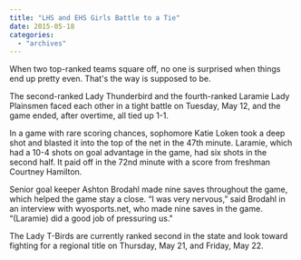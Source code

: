 ```yaml
---
title: "LHS and EHS Girls Battle to a Tie"
date: 2015-05-18
categories: 
  - "archives"
---
```


When two top-ranked teams square off, no one is surprised when things end up pretty even. That's the way is supposed to be.

The second-ranked Lady Thunderbird and the fourth-ranked Laramie Lady Plainsmen faced each other in a tight battle on Tuesday, May 12, and the game ended, after overtime, all tied up 1-1.

In a game with rare scoring chances, sophomore Katie Loken took a deep shot and blasted it into the top of the net in the 47th minute. Laramie, which had a 10-4 shots on goal advantage in the game, had six shots in the second half. It paid off in the 72nd minute with a score from freshman Courtney Hamilton.

Senior goal keeper Ashton Brodahl made nine saves throughout the game, which helped the game stay a close. “I was very nervous,” said Brodahl in an interview with wyosports.net, who made nine saves in the game. “(Laramie) did a good job of pressuring us."

The Lady T-Birds are currently ranked second in the state and look toward fighting for a regional title on Thursday, May 21, and Friday, May 22.
